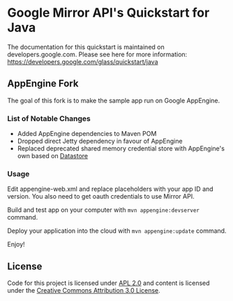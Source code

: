 Google Mirror API's Quickstart for Java
========================

The documentation for this quickstart is maintained on developers.google.com.
Please see here for more information:
https://developers.google.com/glass/quickstart/java

## AppEngine Fork

The goal of this fork is to make the sample app run on Google AppEngine.

### List of Notable Changes

* Added AppEngine dependencies to Maven POM
* Dropped direct Jetty dependency in favour of AppEngine
* Replaced deprecated shared memory credential store with AppEngine's own based on [Datastore](https://developers.google.com/appengine/docs/java/storage#app_engine_datastore)

### Usage

Edit appengine-web.xml and replace placeholders with your app ID and version.
You also need to get oauth credentials to use Mirror API.

Build and test app on your computer with `mvn appengine:devserver` command.

Deploy your application into the cloud with `mvn appengine:update` command.

Enjoy!


## License
Code for this project is licensed under [APL 2.0](http://www.apache.org/licenses/LICENSE-2.0.html)
and content is licensed under the
[Creative Commons Attribution 3.0 License](http://creativecommons.org/licenses/by/3.0/).
